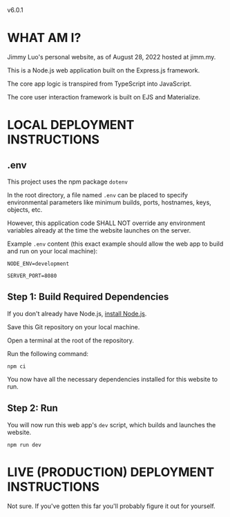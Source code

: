 v6.0.1



# WHAT AM I?
Jimmy Luo's personal website, as of August 28, 2022 hosted at jimm.my.

This is a Node.js web application built on the Express.js framework.

The core app logic is transpired from TypeScript into JavaScript.

The core user interaction framework is built on EJS and Materialize.

# LOCAL DEPLOYMENT INSTRUCTIONS
## .env
This project uses the npm package `dotenv` 

In the root directory, a file named `.env` can be placed to specify environmental parameters like minimum builds, ports, hostnames, keys, objects, etc.

However, this application code SHALL NOT override any environment variables already at the time the website launches on the server.

Example `.env` content (this exact example should allow the web app to build and run on your local machine):
```
NODE_ENV=development

SERVER_PORT=8080
```

## Step 1: Build Required Dependencies
If you don't already have Node.js, [install Node.js](https://nodejs.dev/en/learn/how-to-install-nodejs).

Save this Git repository on your local machine.

Open a terminal at the root of the repository.

Run the following command:
```
npm ci
```

You now have all the necessary dependencies installed for this website to run.

## Step 2: Run

You will now run this web app's `dev` script, which builds and launches the website.
```
npm run dev
```

# LIVE (PRODUCTION) DEPLOYMENT INSTRUCTIONS
Not sure. If you've gotten this far you'll probably figure it out for yourself.